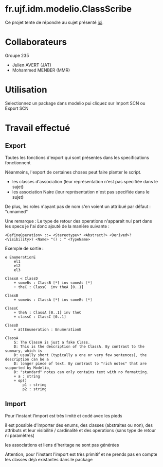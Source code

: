 # fr.ujf.idm.modelio.ClassScribe

Ce projet tente de répondre au sujet présenté [ici](http://modelioscribes.readthedocs.org/en/latest/ClassScribe.html).

# Collaborateurs

Groupe 235

* Julien AVERT (JAT)
* Mohammed MENBER (MMR)

# Utilisation

Selectionnez un package dans modelio pui cliquez sur Import SCN ou Export SCN

# Travail effectué

## Export

Toutes les fonctions d'export qui sont présentes dans les specifications fonctionnent

Néanmoins, l'export de certaines choses peut faire planter le script.
* les classes d'association (leur représentation n'est pas specifiée dans le sujet)
* les association Naire  (leur représentation n'est pas specifiée dans le sujet)

De plus, les roles n'ayant pas de nom s'en voient un attribué par défaut : "unnamed"

Une remarque : Le type de retour des operations n'apparait nul part dans les specs je l'ai donc ajouté de la manière suivante :

```
<DefineOperation> ::= <Stereotype>* <Abstract?> <Derived>? <Visibility>? <Name> "() : " <TypeName>
```

Exemple de sortie :

```
e EnumerationE
    el1
    el2
    el3

ClassA < ClassD
    + someBs : ClassB [*] inv someAs [*]
    + theC : ClassC  inv theA [0..1]

ClassB
    + someAs : ClassA [*] inv someBs [*]

ClassC
    + theA : ClassA [0..1] inv theC 
    + classC : ClassC [0..1]

ClassD
    + attEnumeration : EnumerationE
```
```
ClassA
    S: The ClassA is just a fake Class.
    D: This is the description of the ClassA. By contrast to the summary, which is
    D: usually short (typically a one or very few sentences), the description can be a
    D: longer piece of text. By contrast to "rich notes" that are supported by Modelio,
    D: "standard" notes can only contains text with no formatting.
    + a : string 
    + op()
        p1 : string
        p2 : string
```
## Import

Pour l'instant l'import est très limité et codé avec les pieds

il est possible d'importer des enums, des classes (abstraites ou non), des attributs et leur visibilité / cardinalité et des operations (sans type de retour ni paramètres)

les associations et liens d'heritage ne sont pas générées

Attention, pour l'instant l'import est très primitif et ne prends pas en compte les classes déjà existantes dans le package